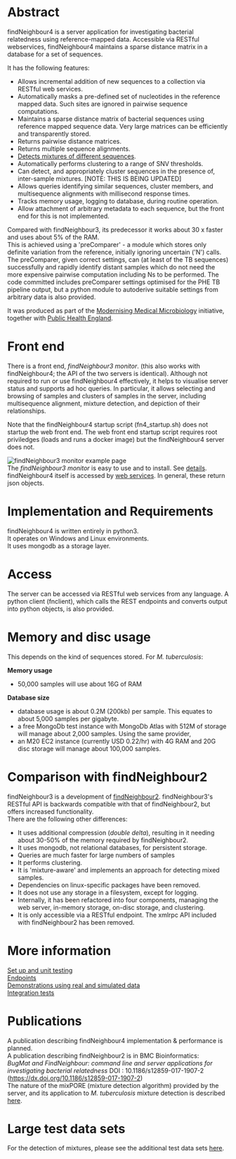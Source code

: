 # Abstract
findNeighbour4 is a server application for investigating bacterial relatedness using reference-mapped data.
Accessible via RESTful webservices, findNeighbour4 maintains a sparse distance matrix in a database
for a set of sequences.


It has the following features:
* Allows incremental addition of new sequences to a collection via RESTful web services.  
* Automatically masks a pre-defined set of nucleotides in the reference mapped data.  Such sites are ignored in pairwise sequence computations.
* Maintains a sparse distance matrix of bacterial sequences using reference mapped sequence data.  Very large matrices can be efficiently and transparently stored.
* Returns pairwise distance matrices.
* Returns multiple sequence alignments.
* [Detects mixtures of different sequences](https://www.biorxiv.org/content/10.1101/681502v1).
* Automatically performs clustering to a range of SNV thresholds.
* Can detect, and appropriately cluster sequences in the presence of, inter-sample mixtures. [NOTE: THIS IS BEING UPDATED]
* Allows queries identifying similar sequences, cluster members, and multisequence alignments with  millisecond response times.
* Tracks memory usage, logging to database, during routine operation.
* Allow attachment of arbitrary metadata to each sequence, but the front end for this is not implemented.

Compared with findNeighbour3, its predecessor it works about 30 x faster and uses about 5% of the RAM.  
This is achieved using a 'preComparer' - a module which stores only definite variation from the reference, initially ignoring uncertain ('N') calls.  The preComparer, given correct settings, can (at least of the TB sequences) successfully and rapidly identify distant samples which do not need the more expensive pairwise computation including Ns to be performed.  The code committed includes preComparer settings optimised for the PHE TB pipeline output, but a python module to autoderive suitable settings from arbitrary data is also provided.   

It was produced as part of the [Modernising Medical Microbiology](http://modmedmicro.nsms.ox.ac.uk/) initiative, together with [Public Health England](https://www.gov.uk/government/organisations/public-health-england).

# Front end
There is a front end, *findNeighbour3 monitor*.  (this also works with findNeighbour4; the API of the two servers is identical).    Although not required to run or use findNeighbour4 effectively, it helps to visualise server status and supports ad hoc queries.  In particular, it allows selecting and browsing of samples and clusters of samples in the server, including multisequence alignment, mixture detection, and depiction of their relationships.  

Note that the findNeighbour4 startup script (fn4_startup.sh) does not startup the web front end.  The web front end startup script requires root priviledges (loads and runs a docker image) but the findNeighbour4 server does not.

![findNeighbour3 monitor example page](https://davidhwyllie.github.io/FNMFINDNEIGHBOUR3/img/startup.PNG)  
The *findNeighbour3 monitor* is easy to use and to install.  See [details](doc/frontend.md).  
findNeighbour4 itself is accessed by [web services](doc/rest-routes.md). In general, these return json objects.

# Implementation and Requirements
findNeighbour4 is written entirely in python3.  
It operates on Windows and Linux environments.    
It uses mongodb as a storage layer.

# Access
The server can be accessed via RESTful web services from any language.
A python client (fnclient), which calls the REST endpoints and converts output into python objects, is also provided.

# Memory and disc usage
This depends on the kind of sequences stored.  For *M. tuberculosis*:

**Memory usage**   
* 50,000 samples will use about 16G of RAM
   
**Database size**   
* database usage is about 0.2M (200kb) per sample.  This equates to about 5,000 samples per gigabyte.
* a free MongoDb test instance with MongoDb Atlas with 512M of storage will manage about 2,000 samples. Using the same provider, 
* an M20 EC2 instance (currently USD 0.22/hr) with 4G RAM and 20G disc storage will manage about 100,000 samples.

# Comparison with findNeighbour2
findNeighbour3 is a development of [findNeighbour2](https://github.com/davidhwyllie/findNeighbour2).
findNeighbour3's RESTful API is backwards compatible with that of findNeighbour2, but offers increased functionality.  
There are the following other differences:
* It uses additional compression (*double delta*), resulting in it needing about 30-50% of the memory required by findNeighbour2.
* It uses mongodb, not relational databases, for persistent storage.
* Queries are much faster for large numbers of samples
* It performs clustering.
* It is 'mixture-aware' and implements an approach for detecting mixed samples.
* Dependencies on linux-specific packages have been removed.
* It does not use any storage in a filesystem, except for logging.
* Internally, it has been refactored into four components, managing the web server, in-memory storage, on-disc storage, and clustering.
* It is only accessible via a RESTful endpoint.  The xmlrpc API included with findNeighbour2 has been removed.

# More information
[Set up and unit testing](doc/HowToTest.md)  
[Endpoints](doc/rest-routes.md)  
[Demonstrations using real and simulated data](doc/demos.md)  
[Integration tests](doc/integration.md)

# Publications
A publication describing findNeighbour4 implementation & performance is planned.  
A publication describing findNeighbour2 is in BMC Bioinformatics:  
*BugMat and FindNeighbour: command line and server applications for investigating bacterial relatedness*
DOI : 10.1186/s12859-017-1907-2 (https://dx.doi.org/10.1186/s12859-017-1907-2)  
The nature of the mixPORE (mixture detection algorithm) provided by the server, and its application to *M. tuberculosis* mixture detection is described [here](https://www.biorxiv.org/content/10.1101/681502v1).

# Large test data sets
For the detection of mixtures, please see the additional test data sets [here](doc/demos_real.md).
